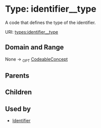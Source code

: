 
# Type: identifier__type


A code that defines the type of the identifier.

URI: [types:identifier__type](https://example.org/ccdh/datatypes/identifier__type)


## Domain and Range

None ->  <sub>OPT</sub> [CodeableConcept](CodeableConcept.md)

## Parents


## Children


## Used by

 * [Identifier](Identifier.md)
